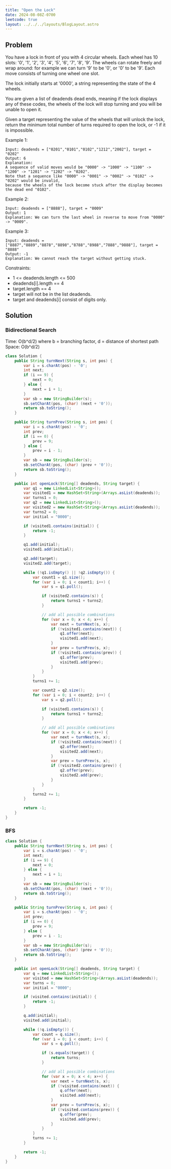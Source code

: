 ```yaml
---
title: "Open the Lock"
date: 2024-08-08Z-0700
leetcode: true
layout: ../../../layouts/BlogLayout.astro
---
```


## Problem

You have a lock in front of you with 4 circular wheels. Each wheel has 10 slots: '0', '1', '2', '3', '4', '5', '6', '7', '8', '9'. The wheels can rotate freely and wrap around: for example we can turn '9' to be '0', or '0' to be '9'. Each move consists of turning one wheel one slot.

The lock initially starts at '0000', a string representing the state of the 4 wheels.

You are given a list of deadends dead ends, meaning if the lock displays any of these codes, the wheels of the lock will stop turning and you will be unable to open it.

Given a target representing the value of the wheels that will unlock the lock, return the minimum total number of turns required to open the lock, or -1 if it is impossible.

Example 1:

```text
Input: deadends = ["0201","0101","0102","1212","2002"], target = "0202"
Output: 6
Explanation:
A sequence of valid moves would be "0000" -> "1000" -> "1100" -> "1200" -> "1201" -> "1202" -> "0202".
Note that a sequence like "0000" -> "0001" -> "0002" -> "0102" -> "0202" would be invalid,
because the wheels of the lock become stuck after the display becomes the dead end "0102".
```

Example 2:

```text
Input: deadends = ["8888"], target = "0009"
Output: 1
Explanation: We can turn the last wheel in reverse to move from "0000" -> "0009".
```

Example 3:

```text
Input: deadends = ["8887","8889","8878","8898","8788","8988","7888","9888"], target = "8888"
Output: -1
Explanation: We cannot reach the target without getting stuck.
```

Constraints:

- 1 <= deadends.length <= 500
- deadends[i].length == 4
- target.length == 4
- target will not be in the list deadends.
- target and deadends[i] consist of digits only.

## Solution

### Bidirectional Search

Time: O(b^d/2) where b = branching factor, d = distance of shortest path
Space: O(b^d/2)

```java
class Solution {
    public String turnNext(String s, int pos) {
        var i = s.charAt(pos) - '0';
        int next;
        if (i == 9) {
            next = 0;
        } else {
            next = i + 1;
        }
        var sb = new StringBuilder(s);
        sb.setCharAt(pos, (char) (next + '0'));
        return sb.toString();
    }

    public String turnPrev(String s, int pos) {
        var i = s.charAt(pos) - '0';
        int prev;
        if (i == 0) {
            prev = 9;
        } else {
            prev = i - 1;
        }
        var sb = new StringBuilder(s);
        sb.setCharAt(pos, (char) (prev + '0'));
        return sb.toString();
    }

    public int openLock(String[] deadends, String target) {
        var q1 = new LinkedList<String>();
        var visited1 = new HashSet<String>(Arrays.asList(deadends));
        var turns1 = 0;
        var q2 = new LinkedList<String>();
        var visited2 = new HashSet<String>(Arrays.asList(deadends));
        var turns2 = 0;
        var initial = "0000";

        if (visited1.contains(initial)) {
            return -1;
        }

        q1.add(initial);
        visited1.add(initial);

        q2.add(target);
        visited2.add(target);

        while (!q1.isEmpty() || !q2.isEmpty()) {
            var count1 = q1.size();
            for (var i = 0; i < count1; i++) {
                var s = q1.poll();

                if (visited2.contains(s)) {
                    return turns1 + turns2;
                }

                // add all possible combinations
                for (var x = 0; x < 4; x++) {
                    var next = turnNext(s, x);
                    if (!visited1.contains(next)) {
                        q1.offer(next);
                        visited1.add(next);
                    }
                    var prev = turnPrev(s, x);
                    if (!visited1.contains(prev)) {
                        q1.offer(prev);
                        visited1.add(prev);
                    }
                }
            }
            turns1 += 1;

            var count2 = q2.size();
            for (var i = 0; i < count2; i++) {
                var s = q2.poll();

                if (visited1.contains(s)) {
                    return turns1 + turns2;
                }

                // add all possible combinations
                for (var x = 0; x < 4; x++) {
                    var next = turnNext(s, x);
                    if (!visited2.contains(next)) {
                        q2.offer(next);
                        visited2.add(next);
                    }
                    var prev = turnPrev(s, x);
                    if (!visited2.contains(prev)) {
                        q2.offer(prev);
                        visited2.add(prev);
                    }
                }
            }
            turns2 += 1;
        }

        return -1;
    }
}
```

### BFS

```java
class Solution {
    public String turnNext(String s, int pos) {
        var i = s.charAt(pos) - '0';
        int next;
        if (i == 9) {
            next = 0;
        } else {
            next = i + 1;
        }
        var sb = new StringBuilder(s);
        sb.setCharAt(pos, (char) (next + '0'));
        return sb.toString();
    }

    public String turnPrev(String s, int pos) {
        var i = s.charAt(pos) - '0';
        int prev;
        if (i == 0) {
            prev = 9;
        } else {
            prev = i - 1;
        }
        var sb = new StringBuilder(s);
        sb.setCharAt(pos, (char) (prev + '0'));
        return sb.toString();
    }

    public int openLock(String[] deadends, String target) {
        var q = new LinkedList<String>();
        var visited = new HashSet<String>(Arrays.asList(deadends));
        var turns = 0;
        var initial = "0000";

        if (visited.contains(initial)) {
            return -1;
        }

        q.add(initial);
        visited.add(initial);

        while (!q.isEmpty()) {
            var count = q.size();
            for (var i = 0; i < count; i++) {
                var s = q.poll();

                if (s.equals(target)) {
                    return turns;
                }

                // add all possible combinations
                for (var x = 0; x < 4; x++) {
                    var next = turnNext(s, x);
                    if (!visited.contains(next)) {
                        q.offer(next);
                        visited.add(next);
                    }
                    var prev = turnPrev(s, x);
                    if (!visited.contains(prev)) {
                        q.offer(prev);
                        visited.add(prev);
                    }
                }
            }
            turns += 1;
        }

        return -1;
    }
}
```
